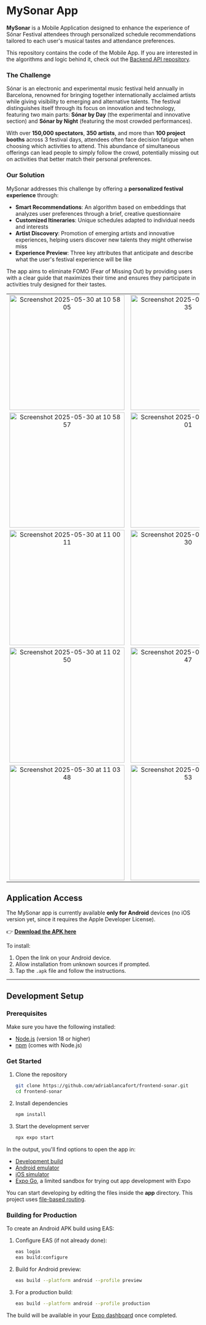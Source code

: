 # MySonar App

**MySonar** is a Mobile Application designed to enhance the experience of Sónar Festival attendees through personalized schedule recommendations tailored to each user's musical tastes and attendance preferences.

This repository contains the code of the Mobile App. If you are interested in the algorithms and logic behind it, check out the [Backend API repository](https://github.com/adriablancafort/mysonar-api).

### The Challenge

Sónar is an electronic and experimental music festival held annually in Barcelona, renowned for bringing together internationally acclaimed artists while giving visibility to emerging and alternative talents. The festival distinguishes itself through its focus on innovation and technology, featuring two main parts: **Sónar by Day** (the experimental and innovative section) and **Sónar by Night** (featuring the most crowded performances).

With over **150,000 spectators**, **350 artists**, and more than **100 project booths** across 3 festival days, attendees often face decision fatigue when choosing which activities to attend. This abundance of simultaneous offerings can lead people to simply follow the crowd, potentially missing out on activities that better match their personal preferences.

### Our Solution

MySonar addresses this challenge by offering a **personalized festival experience** through:

- **Smart Recommendations**: An algorithm based on embeddings that analyzes user preferences through a brief, creative questionnaire
- **Customized Itineraries**: Unique schedules adapted to individual needs and interests
- **Artist Discovery**: Promotion of emerging artists and innovative experiences, helping users discover new talents they might otherwise miss
- **Experience Preview**: Three key attributes that anticipate and describe what the user's festival experience will be like

The app aims to eliminate FOMO (Fear of Missing Out) by providing users with a clear guide that maximizes their time and ensures they participate in activities truly designed for their tastes.

<div align="center">
  <table>
    <tr>
      <td align="center">
        <img width="300" alt="Screenshot 2025-05-30 at 10 58 05" src="https://github.com/user-attachments/assets/6c1403a7-4df9-4baf-8cd4-78a97e0ee0d7" />
      </td>
      <td align="center">
        <img width="300" alt="Screenshot 2025-05-30 at 10 58 35" src="https://github.com/user-attachments/assets/0af5f10f-c221-4903-831c-ddde1e7e7d3a" />
      </td>
    </tr>
    <tr>
      <td align="center">
        <img width="300" alt="Screenshot 2025-05-30 at 10 58 57" src="https://github.com/user-attachments/assets/133b3670-50d1-4a9a-b4fe-01bfdd3f782e" />
      </td>
      <td align="center">
        <img width="300" alt="Screenshot 2025-05-30 at 11 00 01" src="https://github.com/user-attachments/assets/4e0abd86-02ec-4265-995a-3fad7fb58ced" />
      </td>
    </tr>
    <tr>
      <td align="center">
        <img width="300" alt="Screenshot 2025-05-30 at 11 00 11" src="https://github.com/user-attachments/assets/57a253d5-d31d-44cb-b87d-a5343a4d32b9" />
      </td>
      <td align="center">
        <img width="300" alt="Screenshot 2025-05-30 at 11 02 30" src="https://github.com/user-attachments/assets/e58ee75a-d65c-486c-8ed2-18a30c9886ee" />
      </td>
    </tr>
    <tr>
      <td align="center">
        <img width="300" alt="Screenshot 2025-05-30 at 11 02 50" src="https://github.com/user-attachments/assets/5114ce48-9325-44ba-8ffb-965ad476d23e" />
      </td>
      <td align="center">
        <img width="300" alt="Screenshot 2025-05-30 at 11 00 47" src="https://github.com/user-attachments/assets/05fcfe1c-9966-4f2c-b7ba-71ad93a6a130" />
      </td>
    </tr>
    <tr>
      <td align="center">
        <img width="300" alt="Screenshot 2025-05-30 at 11 03 48" src="https://github.com/user-attachments/assets/044288d9-75c3-4577-a9d8-91b11f4929cd" />
      </td>
      <td align="center">
        <img width="300" alt="Screenshot 2025-05-30 at 11 04 53" src="https://github.com/user-attachments/assets/499b20b6-53fd-471a-bd77-061d958b8915" />
      </td>
    </tr>
  </table>
</div>

## Application Access

The MySonar app is currently available **only for Android** devices (no iOS version yet, since it requires the Apple Developer License).

👉 **[Download the APK here](https://expo.dev/accounts/adriablancafort/projects/mysonar/builds/c802bad1-2da8-4151-90d0-c63232c11f4f)**

To install:
1. Open the link on your Android device.
2. Allow installation from unknown sources if prompted.
3. Tap the `.apk` file and follow the instructions.

---

## Development Setup

### Prerequisites

Make sure you have the following installed:

- [Node.js](https://nodejs.org/) (version 18 or higher)
- [npm](https://www.npmjs.com/) (comes with Node.js)

### Get Started

1. Clone the repository

   ```bash
   git clone https://github.com/adriablancafort/frontend-sonar.git
   cd frontend-sonar
   ```

2. Install dependencies

   ```bash
   npm install
   ```

3. Start the development server

   ```bash
   npx expo start
   ```

In the output, you'll find options to open the app in:

- [Development build](https://docs.expo.dev/develop/development-builds/introduction/)
- [Android emulator](https://docs.expo.dev/workflow/android-studio-emulator/)
- [iOS simulator](https://docs.expo.dev/workflow/ios-simulator/)
- [Expo Go](https://expo.dev/go), a limited sandbox for trying out app development with Expo

You can start developing by editing the files inside the **app** directory. This project uses [file-based routing](https://docs.expo.dev/router/introduction).

### Building for Production

To create an Android APK build using EAS:

1. Configure EAS (if not already done):
   ```bash
   eas login
   eas build:configure
   ```

2. Build for Android preview:
   ```bash
   eas build --platform android --profile preview
   ```

3. For a production build:
   ```bash
   eas build --platform android --profile production
   ```

The build will be available in your [Expo dashboard](https://expo.dev/) once completed.
